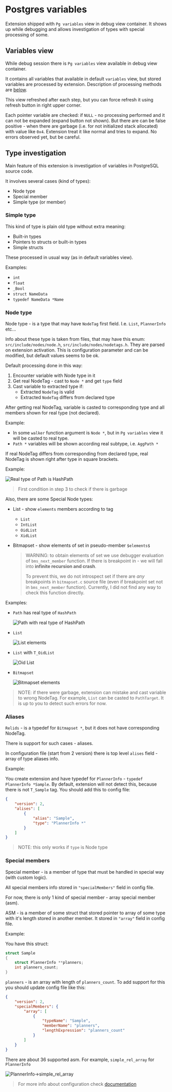 # Postgres variables

Extension shipped with `Pg variables` view in debug view container.
It shows up while debugging and allows investigation of types
with special processing of some.

## Variables view

While debug session there is `Pg variables` view available in debug view container.

It contains all variables that available in default `variables` view, but
stored variables are processed by extension.
Description of processing methods are [below](#type-investigation).

This view refreshed after each step, but you can force refresh it using
refresh button in right upper corner.

Each pointer variable are checked: if `NULL` - no processing performed
and it can not be expanded (expand button not shown).
But there are can be false positive - when there are garbage (i.e. for
not initialized stack allocated) with value like `0x4`. Extension
treat it like normal and tries to expand. No errors observed yet,
but be careful.

## Type investigation

Main feature of this extension is investigation of variables in PostgreSQL source code.

It involves several cases (kind of types):

- Node type
- Special member
- Simple type (or member)

### Simple type

This kind of type is plain old type without extra meaning:

- Built-in types
- Pointers to structs or built-in types
- Simple structs

These processed in usual way (as in default variables view).

Examples:

- `int`
- `float`
- `_Bool`
- `struct NameData`
- `typedef NameData *Name`

### Node type

Node type - is a type that may have `NodeTag` first field. I.e. `List`, `PlannerInfo` etc...

Info about these type is taken from files, that may have this enum: `src/include/nodes/node.h`, `src/include/nodes/nodetags.h`.
They are parsed on extension activation.
This is configuration parameter and can be modified, but default
values seems to be ok.

Default processing done in this way:

1. Encounter variable with Node type in it
2. Get real NodeTag - cast to `Node *` and get `type` field
3. Cast variable to extracted type if:
   - Extracted `NodeTag` is valid
   - Extracted `NodeTag` differs from declared type

After getting real NodeTag, variable is casted to corresponding type and
all members shown for real type (not declared).

Example:

- In some `walker` function argument is `Node *`, but in `Pg variables` view
  it will be casted to real type.
- `Path *` variables will be shown according real subtype, i.e. `AggPath *`

If real NodeTag differs from corresponding from declared type, real NodeTag
is shown right after type in square brackets.

Example:

![Real type of Path is HashPath](../resources/tutorial_path_is_hashpath.png)

> First condition in step 3 to check if there is garbage

Also, there are some Special Node types:

- List - show `elements` members according to tag
  - `List`
  - `IntList`
  - `OidList`
  - `XidList`

- Bitmapset - show elements of set in pseudo-member `$elements$`

    > WARNING: to obtain elements of set we use debugger evaluation of
    > `bms_next_member` function. If there is breakpoint in -
    > we will fall into **infinite recursion and crash**.
    >
    > To prevent this, we do not introspect set if there are *any*
    > breakpoints in `bitmapset.c` source file (even if breakpoint
    > set not in `bms_next_member` function).
    > Currently, I did not find any way to check this function directly.

Examples:

- `Path` has real type of `HashPath`

    ![Path with real type of HashPath](../resources/tutorial_path_hashpath.png)

- `List`

    ![List elements](../resources/tutorial_list_elements.png)

- `List` with `T_OidList`

    ![Oid List](../resources/tutorial_oid_list.png)

- `Bitmapset`

    ![Bitmapset elements](../resources/tutorial_bitmapset_elements.png)

> NOTE: if there were garbage, extension can mistake and cast variable to
> wrong NodeTag. For example, `List` can be casted to `PathTarget`.
> It is up to you to detect such errors for now.

### Aliases

`Relids` - is a typedef for `Bitmapset *`, but it does not have
corresponding NodeTag.

There is support for such cases - aliases.

In configuration file (start from 2 version) there is top level
`alises` field - array of type aliases info.

Example:

You create extension and have typedef for `PlannerInfo` -
`typedef PlannerInfo *Sample`. By default, extension will
not detect this, because there is not `T_Sample` tag.
You should add this to config file:

```json
{
    "version": 2,
    "alises": [
        {
            "alias": "Sample",
            "type": "PlannerInfo *"
        }
    ]
}
```

> NOTE: this only works if `type` is Node type

### Special members

Special member - is a member of type that must be handled in special way
(with custom logic).

All special members info stored in `"specialMembers"` field in config file.

For now, there is only 1 kind of special member - array special member (asm).

ASM - is a member of some struct that stored pointer to array of some type
with it's length stored in another member.
It stored in `"array"` field in config file.

Example:

You have this struct:

```c
struct Sample
{
    struct PlannerInfo **planners;
    int planners_count;
}
```

`planners` - is an array with length of `planners_count`. To add support for
this you should update config file like this:

```json
{
    "version": 2,
    "specialMembers": {
        "array": [
            {
                "typeName": "Sample",
                "memberName": "planners",
                "lengthExpression": "planners_count"
            }
        ]
    }
}
```

There are about 36 supported asm. For example, `simple_rel_array` for `PlannerInfo`

![PlannerInfo->simple_rel_array](../resources/tutorial_array_sm.png)

> For more info about configuration check [documentation](config_file.md)

